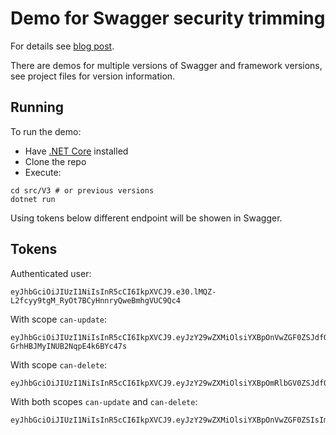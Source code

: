 # Demo for Swagger security trimming 

For details see [blog post](https://blog.jenyay.com/swagger-security-trimming-of-end-points-in-asp-net-core-application).

There are demos for multiple versions of Swagger and framework versions, see project files for version information.

## Running

To run the demo:

* Have [.NET Core](https://www.microsoft.com/net/core) installed 
* Clone the repo
* Execute:
```
cd src/V3 # or previous versions
dotnet run
```

Using tokens below different endpoint will be showen in Swagger.

## Tokens

Authenticated user:
```
eyJhbGciOiJIUzI1NiIsInR5cCI6IkpXVCJ9.e30.lMQZ-L2fcyy9tgM_RyOt7BCyHnnryQweBmhgVUC9Qc4
```

With scope `can-update`:
```
eyJhbGciOiJIUzI1NiIsInR5cCI6IkpXVCJ9.eyJzY29wZXMiOlsiYXBpOnVwZGF0ZSJdfQ.ok6saWx1101ygDqz-GrhHBJMyINUB2NqpE4k6BYc47s
```

With scope `can-delete`:
```
eyJhbGciOiJIUzI1NiIsInR5cCI6IkpXVCJ9.eyJzY29wZXMiOlsiYXBpOmRlbGV0ZSJdfQ.6YAU8_DLiyixE2xxoGuZnPTOo6Dzoz4cQ3QzM69p5o4
```

With both scopes `can-update` and `can-delete`:
```
eyJhbGciOiJIUzI1NiIsInR5cCI6IkpXVCJ9.eyJzY29wZXMiOlsiYXBpOnVwZGF0ZSIsImFwaTpkZWxldGUiXX0.DXynNpRlNLUWevAazv4vEOLYDGzkEfI8OAnP2qihJr8
```
